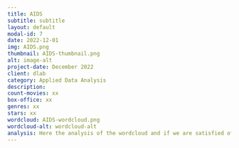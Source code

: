 ```yaml
---
title: AIDS
subtitle: subtitle
layout: default
modal-id: 7
date: 2022-12-01
img: AIDS.png
thumbnail: AIDS-thumbnail.png
alt: image-alt
project-date: December 2022
client: dlab
category: Applied Data Analysis
description: 
count-movies: xx
box-office: xx
genres: xx
stars: xx
wordcloud: AIDS-wordcloud.png
wordcloud-alt: wordcloud-alt
analysis: Here the analysis of the wordcloud and if we are satisfied of the classification.
---
```

